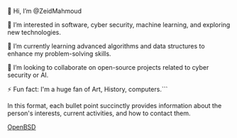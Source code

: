 👋 Hi, I’m @ZeidMahmoud

👀 I’m interested in software, cyber security, machine learning, and exploring new technologies.

🌱 I’m currently learning advanced algorithms and data structures to enhance my problem-solving skills.

💞️ I’m looking to collaborate on open-source projects related to cyber security or AI.

⚡ Fun fact: I'm a huge fan of Art, History, computers.```

In this format, each bullet point succinctly provides information about the person's interests, current activities, and how to contact them.

<!---
ZeidMahmoud/ZeidMahmoud is a ✨ special ✨ repository because its `README.md` (this file) appears on your GitHub profile.
You can click the Preview link to take a look
at your changes.
--->

[OpenBSD](https://camo.githubusercontent.com/c624e5657ea960e172c406e3fd9c2e9de4c2b78824ddf79a37b11317f4f6f061/68747470733a2f2f75706c6f61642e77696b696d656469612e6f72672f77696b6970656469612f636f6d6d6f6e732f392f39622f4f70656e4253445f7465787475616c5f6c6f676f2e737667)
